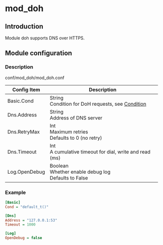 # mod_doh

## Introduction

Module doh supports DNS over HTTPS.

## Module configuration

### Description

conf/mod_doh/mod_doh.conf

| Config Item         | Description                                 |
| ------------------- | ------------------------------------------- |
| Basic.Cond          | String<br>Condition for DoH requests, see [Condition](../../condition/condition_grammar.md) |
| Dns.Address         | String<br>Address of DNS server |
| Dns.RetryMax        | Int<br>Maximum retries <br>Defaults to 0 (no retry) |
| Dns.Timeout         | Int<br>A cumulative timeout for dial, write and read (ms) |
| Log.OpenDebug       | Boolean<br>Whether enable debug log<br>Defaults to False |

### Example

```ini
[Basic]
Cond = "default_t()"

[Dns]
Address = "127.0.0.1:53"
Timeout = 1000

[Log]
OpenDebug = false
```
